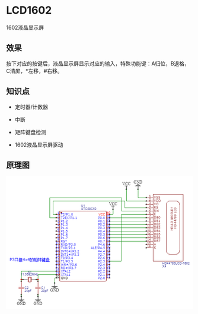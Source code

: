 # LCD1602

1602液晶显示屏

## 效果

按下对应的按键后，液晶显示屏显示对应的输入，特殊功能键：A归位，B退格，C清屏，*左移，#右移。

## 知识点

* 定时器/计数器

* 中断

* 矩阵键盘检测

* 1602液晶显示屏驱动

## 原理图

![原理图.png](原理图.png)
